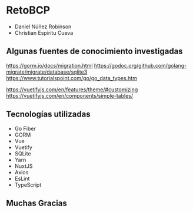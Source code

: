 # RetoBCP
 - Daniel Núñez Robinson
 - Christian Espíritu Cueva
 
## Algunas fuentes de conocimiento investigadas 
https://gorm.io/docs/migration.html
https://godoc.org/github.com/golang-migrate/migrate/database/sqlite3
https://www.tutorialspoint.com/go/go_data_types.htm

https://vuetifyjs.com/en/features/theme/#customizing
https://vuetifyjs.com/en/components/simple-tables/

## Tecnologías utilizadas

- Go Fiber
- GORM
- Vue
- Vuetify
- SQLite
- Yarn
- NuxtJS
- Axios
- EsLint
- TypeScript

## Muchas Gracias

